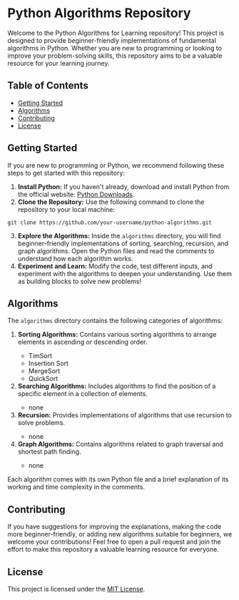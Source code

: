 <!DOCTYPE html>
<html>
<body>

  <h1>Python Algorithms Repository</h1>

  <p>Welcome to the Python Algorithms for Learning repository! This project is designed to provide beginner-friendly implementations of fundamental algorithms in Python. Whether you are new to programming or looking to improve your problem-solving skills, this repository aims to be a valuable resource for your learning journey.</p>

  <h2>Table of Contents</h2>
  <ul>
    <li><a href="#getting-started">Getting Started</a></li>
    <li><a href="#algorithms">Algorithms</a></li>
    <li><a href="#contributing">Contributing</a></li>
    <li><a href="#license">License</a></li>
  </ul>

  <h2 id="getting-started">Getting Started</h2>
  <p>If you are new to programming or Python, we recommend following these steps to get started with this repository:</p>
  <ol>
    <li><b>Install Python:</b> If you haven't already, download and install Python from the official website: <a href="https://www.python.org/downloads/">Python Downloads</a>.</li>
    <li><b>Clone the Repository:</b> Use the following command to clone the repository to your local machine:</li>
  </ol>
  <pre><code>git clone https://github.com/your-username/python-algorithms.git</code></pre>
  <ol start="3">
    <li><b>Explore the Algorithms:</b> Inside the <code>algorithms</code> directory, you will find beginner-friendly implementations of sorting, searching, recursion, and graph algorithms. Open the Python files and read the comments to understand how each algorithm works.</li>
    <li><b>Experiment and Learn:</b> Modify the code, test different inputs, and experiment with the algorithms to deepen your understanding. Use them as building blocks to solve new problems!</li>
  </ol>

  <h2 id="algorithms">Algorithms</h2>
  <p>The <code>algorithms</code> directory contains the following categories of algorithms:</p>
  <ol>
    <li><strong>Sorting Algorithms:</strong> Contains various sorting algorithms to arrange elements in ascending or descending order.</li>
    <ul>
      <li>TimSort</li>
      <li>Insertion Sort</li>
      <li>MergeSort</li>
      <li>QuickSort</li>
    </ul>
    <li><strong>Searching Algorithms:</strong> Includes algorithms to find the position of a specific element in a collection of elements.</li>
    <ul>
      <li>none</li>
    </ul>
    <li><strong>Recursion:</strong> Provides implementations of algorithms that use recursion to solve problems.</li>
    <ul>
      <li>none</li>
    </ul>
    <li><strong>Graph Algorithms:</strong> Contains algorithms related to graph traversal and shortest path finding.</li>
    <ul>
      <li>none</li>
    </ul>
  </ol>

  <p>Each algorithm comes with its own Python file and a brief explanation of its working and time complexity in the comments.</p>

  <h2 id="contributing">Contributing</h2>
  <p>If you have suggestions for improving the explanations, making the code more beginner-friendly, or adding new algorithms suitable for beginners, we welcome your contributions! Feel free to open a pull request and join the effort to make this repository a valuable learning resource for everyone.</p>

  <h2 id="license">License</h2>
  <p>This project is licensed under the <a href="LICENSE.md">MIT License</a>.</p>

</body>
</html>
